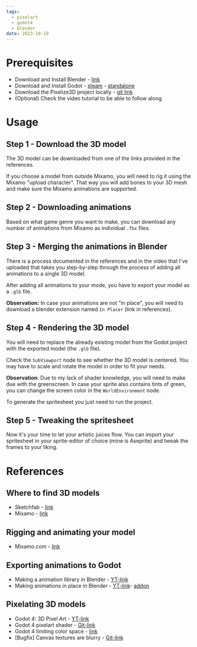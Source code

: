```yaml
---
tags:
  - pixelart
  - godot4
  - blender
date: 2023-10-19
---
```


# Prerequisites
- Download and Install Blender - [link](https://www.blender.org/download/)
- Download and Install Godot - [steam](https://store.steampowered.com/app/404790/Godot_Engine/) - [standalone](https://godotengine.org/download/windows/)
- Download the Pixelize3D project locally - [git link](https://github.com/GianiStatie/pixelize3d)
- (Optional) Check the video tutorial to be able to follow along

# Usage

## Step 1 - Download the 3D model
The 3D model can be downloaded from one of the links provided in the references. 

If you choose a model from outside Mixamo, you will need to rig it using the Mixamo "upload character". That way you will add bones to your 3D mesh and make sure the Mixamo animations are supported.

## Step 2 - Downloading animations
Based on what game genre you want to make, you can download any number of animations from Mixamo as individual `.fbx` files.

## Step 3 - Merging the animations in Blender
There is a process documented in the references and in the video that I've uploaded that takes you step-by-step through the process of adding all animations to a single 3D model. 

After adding all animations to your mode, you have to export your model as a `.glb` file.

**Observation:** In case your animations are not "in place", you will need to download a blender extension named `In Placer` (link in references).
## Step 4 - Rendering the 3D model
You will need to replace the already existing model from the Godot project with the exported model  (the `.glb` file). 

Check the `SubViewport` node to see whether the 3D model is centered. You may have to scale and rotate the model in order to fit your needs.

**Observation**: Due to my lack of shader knowledge, you will need to make due with the greenscreen. In case your sprite also contains tints of green, you can change the screen color in the `WorldEnvironment` node.

To generate the spritesheet you just need to run the project.

## Step 5 - Tweaking the spritesheet
Now it's your time to let your artistic juices flow. You can import your spritesheet in your sprite-editor of choice (mine is Aseprite) and tweak the frames to your liking.

# References
## Where to find 3D models
- Sketchfab - [link](https://sketchfab.com)
- Mixamo - [link](https://www.mixamo.com/)

## Rigging and animating your model
- Mixamo.com - [link](www.mixamo.com)

## Exporting animations to Godot
- Making a animation library in Blender - [YT-link](https://www.youtube.com/watch?v=cetPEHgmATA)
- Making animations in place in Blender - [YT-link](https://www.youtube.com/watch?v=le7exScwwrQ)- [addon](https://fatihpehlevan.gumroad.com/l/InPlacer)

## Pixelating 3D models
- Godot 4: 3D Pixel Art - [YT-link](https://www.youtube.com/watch?v=Mg_V27arKdg)
- Godot 4 pixelart shader - [Git-link](https://github.com/leopeltola/Godot-3d-pixelart-demo)
- Godot 4 limiting color space - [link](https://ask.godotengine.org/142965/limit-games-color-palette)
- [Bugfix] Canvas textures are blurry - [Git-link](https://github.com/godotengine/godot/issues/66764)

